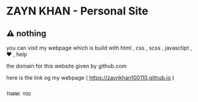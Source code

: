 # ZAYN KHAN - Personal Site

## :warning: nothing

you can visit my webpage which is build with html , css , scss , javasctipt , ❤ , help

the domain for this website given by github.com

here is the link og my webpage    (  https://zaynkhan100110.github.io    )










                                                                      THANK YOU 
